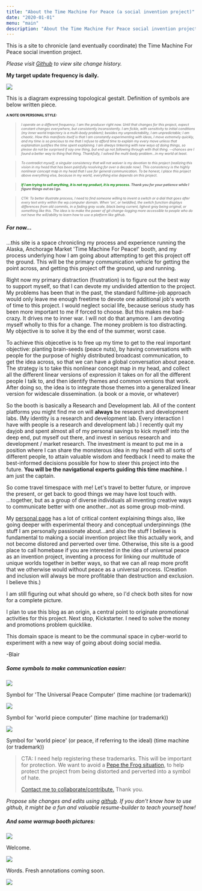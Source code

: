 ```yaml
---
title: "About the Time Machine For Peace (a social invention project)"
date: "2020-01-01"
menu: "main"
description: "About the Time Machine For Peace social invention project."
---
```



This is a site to chronicle (and eventually coordinate) the Time Machine For Peace social invention project.

_Please visit <a href="https://github.com/wp-computer/timemachineforpeace/" target="_default">Github</a> to view site change history._

**My target update frequency is daily.**

<div class="figure">

![](/images/booth/UPCtopologyvisualizationA1V1.jpg)

<p class="caption">This is a diagram expressing topological gestalt. Definition of symbols are below written piece.</p>

</div>

<p style="font-size:9px;"><b>A NOTE ON PERSONAL STYLE:</b></p>

> <p style="font-size:9px;"><em>I operate on a different frequency. I am the producer right now. Until that changes for this project, expect constant changes everywhere, but consistently inconsistently. I am fickle, with sensitivity to initial conditions (my inner world trajectory is a multi-body problem); besides my unpredictability, I am unpredictable; I am chaotic. How this manifests itself is that I am constantly experimenting with ideas, I move extremely quickly, and my time is so precious to me that I refuse to afford time to explain my every move unless that explanation justifies the time spent explaining. I am always tinkering with new ways of doing things, so please do not be surprised if say one thing, but end up not following through with that thing. --chances are I found a better way to thing that thing. Thankfully, I solved the multi-body problem...in my world at least.</em></p>

> <p style="font-size:9px;"><em>To contradict myself, a singular consistency that will not waiver is my devotion to this project (realizing this vision in my head that has been painfully resolving for over a decade now). This consistency is the highly nonlinear concept map in my head that I use for general communication. To be honest, I place this project above everything else, because in my world, everything else depends on this project.</em></p>

> <p style="font-size:9px;"><em><b><span style="color:green">If I am trying to sell anything, it is not my product, it is my process.</span> Thank you for your patience while I figure things out as I go.</b></em></p>

> <p style="font-size:9px;"><em>CTA: To better illustrate process, I need to find someone willing to invent a switch or a dial that goes after every text entry within the wp.computer domain. When 'on', or twiddled, the switch function displays differences from old commits, in a fading gray scale, black being current, lighest gray being original, or something like this. The idea is to make the power of git change-logging more accessible to people who do not have the will/ability to learn how to use a platform like github.</em></p>

##### **For now...**

...this site is a space chronicling my process and experience running the Alaska, Anchorage Market 'Time Machine For Peace!' booth, and my process underlying how I am going about attempting to get this project off the ground. This will be the primary communication vehicle for getting the point across, and getting this project off the ground, up and running.

Right now my primary distraction (frustration) is to figure out the best way to support myself, so that I can devote my undivided attention to the project. My problems has been that in the past, the standard fulltime-job approach would only leave me enough freetime to devote one additional job's worth of time to this project. I would neglect social life, because serious study has been more important to me if forced to choose. But this makes me bad-crazy. It drives me to inner war. I will not do that anymore. I am devoting myself wholly to this for a change. The money problem is too distracting. My objective is to solve it by the end of the summer, worst case.

To achieve this objecetive is to free up my time to get to the real important objective: planting brain-seeds (peace nuts), by having conversations with people for the purpose of highly distributed broadcast communication, to get the idea across, so that we can have a global conversation about peace. The strategy is to take this nonlinear concept map in my head, and collect all the different linear versions of expression it takes on for all the different people I talk to, and then identify themes and common versions that work. After doing so, the idea is to integrate those themes into a generalized linear version for widescale dissemination. (a book or a movie, or whatever)

So the booth is basically a Research and Development lab. All of the content platforms you might find me on will **always** be research and development labs. (My identity is a research and development lab. Every interaction I have with people is a research and development lab.) I recently quit my dayjob and spent almost all of my personal savings to kick myself into the deep end, put myself out there, and invest in serious research and development / market research. The investment is meant to put me in a position where I can share the monsterous idea in my head with all sorts of different people, to attain valuable wisdom and feedback I need to make the best-informed decisions possible for how to steer this project into the future. **You will be the navigational experts guiding this time machine.** I am just the captain.

So come travel timespace with me! Let's travel to better future, or improve the present, or get back to good things we may have lost touch with. ...together, but as a group of diverse individuals all inventing creative ways to communicate better with one another...not as some group mob-mind.

My <a href="https://blairmunroakusa.wp.computer/" target="_default">personal page</a> has a lot of critical content explaining things also, like going deeper with experimental theory and conceptual underpinnings (the stuff I am personally passionate about...and also the stuff I believe is fundamental to making a social invention project like this actually work, and not become distored and perverted over time. Otherwise, this site is a good place to call homebase if you are interested in the idea of universal peace as an invention project, inventing a process for linking our multitude of unique worlds together in better ways, so that we can all reap more profit that we otherwise would without peace as a universal process. (Creation and inclusion will always be more profitable than destruction and exclusion. I believe this.)

I am still figuring out what should go where, so I'd check both sites for now for a complete picture.

I plan to use this blog as an origin, a central point to originate promotional activities for this project. Next stop, Kickstarter. I need to solve the money and promotions problem quicklike.

This domain space is meant to be the communal space in cyber-world to experiment with a new way of going about doing social media.

-Blair

##### **Some symbols to make communication easier:**

<div class="figure" style="figure-size:small;">

![](/images/UPC.png)

<p class="caption">Symbol for 'The Universal Peace Computer' (time machine (or trademark))</p>

<div class="figure">

![](/images/WPC.png)

<p class="caption">Symbol for 'world piece computer' (time machine (or trademark))</p>

</div>

</div>

<div class="figure">

![](/images/WP.png)

<p class="caption">Symbol for 'world piece' (or peace, if referring to the ideal) (time machine (or trademark))</p>

</div>

> CTA:
> I need help registering these trademarks. This will be important for protection. We want to avoid a <a href="https://en.wikipedia.org/wiki/Feels_Good_Man" target="_default">Pepe the Frog situation</a>, to help protect the project from being distorted and perverted into a symbol of hate.
>
> [Contact me to collaborate/contribute.](mailto:timemachine@wp.computer) Thank you.

_Propose site changes and edits using [github](https://github.com/wp-computer/timemachineforpeace.git). If you don't know how to use github, it might be a fun and valuable resume-builder to teach yourself how!_

##### **And some warmup booth pictures:**

<div class="figure">

![](/images/booth/main0612.jpg)

<p class="caption">Welcome.</p>

</div>

<div class="figure">

![](/images/booth/signage0612.jpg)

<p class="caption">Words. Fresh annotations coming soon.</p>

</div>

<div class="figure">

![](/images/booth/NSA.jpg)

</div>

